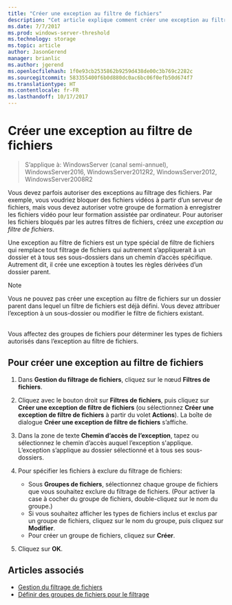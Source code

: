 ```yaml
---
title: "Créer une exception au filtre de fichiers"
description: "Cet article explique comment créer une exception au filtre de fichiers"
ms.date: 7/7/2017
ms.prod: windows-server-threshold
ms.technology: storage
ms.topic: article
author: JasonGerend
manager: brianlic
ms.author: jgerend
ms.openlocfilehash: 1f0e93cb2535862b9259d438de00c3b769c2282c
ms.sourcegitcommit: 583355400f6b0d880dc0ac6bc06f0efb50d674f7
ms.translationtype: HT
ms.contentlocale: fr-FR
ms.lasthandoff: 10/17/2017
---
```

# <a name="create-a-file-screen-exception"></a>Créer une exception au filtre de fichiers

> S’applique à: WindowsServer (canal semi-annuel), WindowsServer2016, WindowsServer2012R2, WindowsServer2012, WindowsServer2008R2

Vous devez parfois autoriser des exceptions au filtrage des fichiers. Par exemple, vous voudriez bloquer des fichiers vidéos à partir d’un serveur de fichiers, mais vous devez autoriser votre groupe de formation à enregistrer les fichiers vidéo pour leur formation assistée par ordinateur. Pour autoriser les fichiers bloqués par les autres filtres de fichiers, créez une *exception au filtre de fichiers*.

Une exception au filtre de fichiers est un type spécial de filtre de fichiers qui remplace tout filtrage de fichiers qui autrement s’appliquerait à un dossier et à tous ses sous-dossiers dans un chemin d’accès spécifique. Autrement dit, il crée une exception à toutes les règles dérivées d’un dossier parent.

> [!Note]
> Vous ne pouvez pas créer une exception au filtre de fichiers sur un dossier parent dans lequel un filtre de fichiers est déjà défini. Vous devez attribuer l’exception à un sous-dossier ou modifier le filtre de fichiers existant.

<br />
Vous affectez des groupes de fichiers pour déterminer les types de fichiers autorisés dans l’exception au filtre de fichiers.

## <a name="to-create-a-file-screen-exception"></a>Pour créer une exception au filtre de fichiers

1.  Dans **Gestion du filtrage de fichiers**, cliquez sur le nœud **Filtres de fichiers**.

2.  Cliquez avec le bouton droit sur **Filtres de fichiers**, puis cliquez sur **Créer une exception de filtre de fichiers** (ou sélectionnez **Créer une exception de filtre de fichiers** à partir du volet **Actions**). La boîte de dialogue **Créer une exception de filtre de fichiers** s’affiche.

3.  Dans la zone de texte **Chemin d’accès de l’exception**, tapez ou sélectionnez le chemin d’accès auquel l’exception s'applique. L’exception s’applique au dossier sélectionné et à tous ses sous-dossiers.

4.  Pour spécifier les fichiers à exclure du filtrage de fichiers:

    -   Sous **Groupes de fichiers**, sélectionnez chaque groupe de fichiers que vous souhaitez exclure du filtrage de fichiers. (Pour activer la case à cocher du groupe de fichiers, double-cliquez sur le nom du groupe.)
    -   Si vous souhaitez afficher les types de fichiers inclus et exclus par un groupe de fichiers, cliquez sur le nom du groupe, puis cliquez sur **Modifier**.
    -   Pour créer un groupe de fichiers, cliquez sur **Créer**.

5.  Cliquez sur **OK**.

## <a name="see-also"></a>Articles associés

-   [Gestion du filtrage de fichiers](file-screening-management.md)
-   [Définir des groupes de fichiers pour le filtrage](define-file-groups-for-screening.md)


